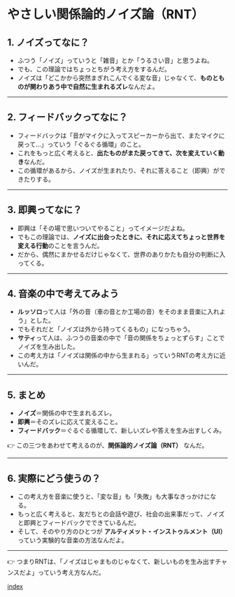 # やさしい関係論的ノイズ論（RNT）

## 1. ノイズってなに？
- ふつう「ノイズ」っていうと「雑音」とか「うるさい音」と思うよね。  
- でも、この理論ではちょっとちがう考え方をするんだ。  
- ノイズは「どこかから突然まぎれこんでくる変な音」じゃなくて、**ものとものが関わりあう中で自然に生まれるズレ**なんだよ。  

---

## 2. フィードバックってなに？
- フィードバックは「音がマイクに入ってスピーカーから出て、またマイクに戻って…」っていう「ぐるぐる循環」のこと。  
- これをもっと広く考えると、**出たものがまた戻ってきて、次を変えていく動き**なんだ。  
- この循環があるから、ノイズが生まれたり、それに答えること（即興）ができたりする。  

---

## 3. 即興ってなに？
- 即興は「その場で思いついてやること」ってイメージだよね。  
- でもこの理論では、**ノイズに出会ったときに、それに応えてちょっと世界を変える行動**のことを言うんだ。  
- だから、偶然にまかせるだけじゃなくて、世界のありかたも自分の判断に入ってくる。  

---

## 4. 音楽の中で考えてみよう
- **ルッソロ**って人は「外の音（車の音とか工場の音）をそのまま音楽に入れよう」とした。  
- でもそれだと「ノイズは外から持ってくるもの」になっちゃう。  
- **サティ**って人は、ふつうの音楽の中で「音の関係をちょっとずらす」ことでノイズを生み出した。  
- この考え方は「ノイズは関係の中から生まれる」っていうRNTの考え方に近いんだ。  

---

## 5. まとめ
- **ノイズ**＝関係の中で生まれるズレ。  
- **即興**＝そのズレに応えて変えること。  
- **フィードバック**＝ぐるぐる循環して、新しいズレや答えを生み出すしくみ。  

👉 この三つをあわせて考えるのが、**関係論的ノイズ論（RNT）** なんだ。  

---

## 6. 実際にどう使うの？
- この考え方を音楽に使うと、「変な音」も「失敗」も大事なきっかけになる。  
- もっと広く考えると、友だちとの会話や遊び、社会の出来事だって、ノイズと即興とフィードバックでできているんだ。  
- そして、そのやり方のひとつが **アルティメット・インストゥルメント（UI）** っていう実験的な音楽の方法なんだよ。  

---

👉 つまりRNTは、「ノイズはじゃまものじゃなくて、新しいものを生み出すチャンスだよ」っていう考え方なんだ。

  [index](00-index.md)
